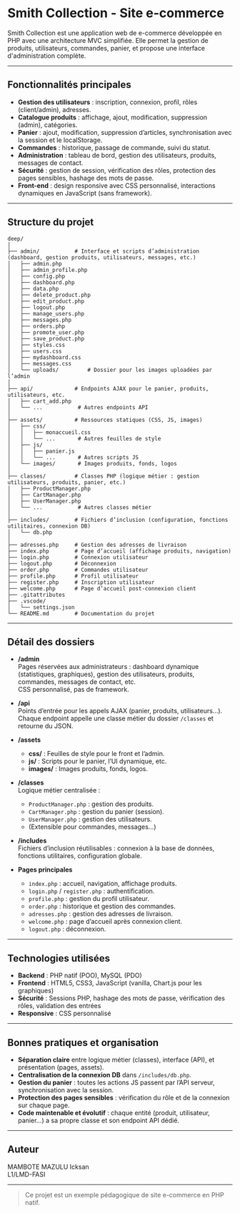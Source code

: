 # Smith Collection - Site e-commerce

Smith Collection est une application web de e-commerce développée en PHP avec une architecture MVC simplifiée. Elle permet la gestion de produits, utilisateurs, commandes, panier, et propose une interface d'administration complète.

---

## Fonctionnalités principales

- **Gestion des utilisateurs** : inscription, connexion, profil, rôles (client/admin), adresses.
- **Catalogue produits** : affichage, ajout, modification, suppression (admin), catégories.
- **Panier** : ajout, modification, suppression d’articles, synchronisation avec la session et le localStorage.
- **Commandes** : historique, passage de commande, suivi du statut.
- **Administration** : tableau de bord, gestion des utilisateurs, produits, messages de contact.
- **Sécurité** : gestion de session, vérification des rôles, protection des pages sensibles, hashage des mots de passe.
- **Front-end** : design responsive avec CSS personnalisé, interactions dynamiques en JavaScript (sans framework).

---

## Structure du projet

```
deep/
│
├── admin/           # Interface et scripts d’administration (dashboard, gestion produits, utilisateurs, messages, etc.)
│   ├── admin.php
│   ├── admin_profile.php
│   ├── config.php
│   ├── dashboard.php
│   ├── data.php
│   ├── delete_product.php
│   ├── edit_product.php
│   ├── logout.php
│   ├── manage_users.php
│   ├── messages.php
│   ├── orders.php
│   ├── promote_user.php
│   ├── save_product.php
│   ├── styles.css
│   ├── users.css
│   ├── mydashboard.css
│   ├── messages.css
│   └── uploads/         # Dossier pour les images uploadées par l’admin
│
├── api/             # Endpoints AJAX pour le panier, produits, utilisateurs, etc.
│   ├── cart_add.php
│   └── ...           # Autres endpoints API
│
├── assets/          # Ressources statiques (CSS, JS, images)
│   ├── css/
│   │   ├── monaccueil.css
│   │   └── ...       # Autres feuilles de style
│   ├── js/
│   │   ├── panier.js
│   │   └── ...       # Autres scripts JS
│   └── images/       # Images produits, fonds, logos
│
├── classes/         # Classes PHP (logique métier : gestion utilisateurs, produits, panier, etc.)
│   ├── ProductManager.php
│   ├── CartManager.php
│   ├── UserManager.php
│   └── ...           # Autres classes métier
│
├── includes/        # Fichiers d’inclusion (configuration, fonctions utilitaires, connexion DB)
│   └── db.php
│
├── adresses.php     # Gestion des adresses de livraison
├── index.php        # Page d’accueil (affichage produits, navigation)
├── login.php        # Connexion utilisateur
├── logout.php       # Déconnexion
├── order.php        # Commandes utilisateur
├── profile.php      # Profil utilisateur
├── register.php     # Inscription utilisateur
├── welcome.php      # Page d’accueil post-connexion client
├── .gitattributes
├── .vscode/
│   └── settings.json
└── README.md        # Documentation du projet
```

---

## Détail des dossiers

- **/admin**  
  Pages réservées aux administrateurs : dashboard dynamique (statistiques, graphiques), gestion des utilisateurs, produits, commandes, messages de contact, etc.  
  CSS personnalisé, pas de framework.

- **/api**  
  Points d’entrée pour les appels AJAX (panier, produits, utilisateurs…).  
  Chaque endpoint appelle une classe métier du dossier `/classes` et retourne du JSON.

- **/assets**  
  - **css/** : Feuilles de style pour le front et l’admin.
  - **js/** : Scripts pour le panier, l’UI dynamique, etc.
  - **images/** : Images produits, fonds, logos.

- **/classes**  
  Logique métier centralisée :  
  - `ProductManager.php` : gestion des produits.
  - `CartManager.php` : gestion du panier (session).
  - `UserManager.php` : gestion des utilisateurs.
  - (Extensible pour commandes, messages…)

- **/includes**  
  Fichiers d’inclusion réutilisables : connexion à la base de données, fonctions utilitaires, configuration globale.

- **Pages principales**  
  - `index.php` : accueil, navigation, affichage produits.
  - `login.php` / `register.php` : authentification.
  - `profile.php` : gestion du profil utilisateur.
  - `order.php` : historique et gestion des commandes.
  - `adresses.php` : gestion des adresses de livraison.
  - `welcome.php` : page d’accueil après connexion client.
  - `logout.php` : déconnexion.

---

## Technologies utilisées

- **Backend** : PHP natif (POO), MySQL (PDO)
- **Frontend** : HTML5, CSS3, JavaScript (vanilla, Chart.js pour les graphiques)
- **Sécurité** : Sessions PHP, hashage des mots de passe, vérification des rôles, validation des entrées
- **Responsive** : CSS personnalisé

---

## Bonnes pratiques et organisation

- **Séparation claire** entre logique métier (classes), interface (API), et présentation (pages, assets).
- **Centralisation de la connexion DB** dans `/includes/db.php`.
- **Gestion du panier** : toutes les actions JS passent par l’API serveur, synchronisation avec la session.
- **Protection des pages sensibles** : vérification du rôle et de la connexion sur chaque page.
- **Code maintenable et évolutif** : chaque entité (produit, utilisateur, panier…) a sa propre classe et son endpoint API dédié.

---

## Auteur

MAMBOTE MAZULU Icksan  
L1/LMD-FASI

---

> Ce projet est un exemple pédagogique de site e-commerce en PHP natif.